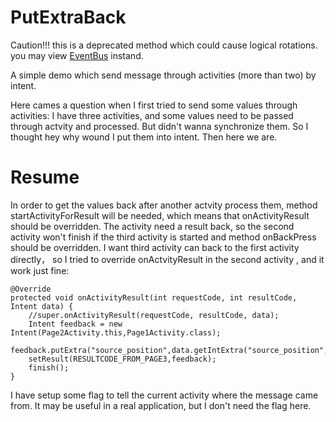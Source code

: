 # PutExtraBack

Caution!!! this is a deprecated method which could cause logical rotations. you may view [EventBus](https://github.com/search?utf8=%E2%9C%93&q=eventbus&type) instand.

A simple demo which send message through activities (more than two) by intent.

 Here cames a question when I first tried to send some values through activities: I have three activities, and some values need to be passed through actvity and processed. But didn't wanna synchronize them. So I thought hey why wound I put them into intent. Then here we are.
 
   # Resume
 
  In order to get the values back after another actvity process them, method startActivityForResult will be needed, which means that onActivityResult should be overridden. The activity need a result back, so the second activity won't finish if the third activity is started and method onBackPress should be overridden. 
  I want third activity can back to the first activity directly， so I tried to override onActvityResult in the second activity , and it work just fine:
  
    @Override
    protected void onActivityResult(int requestCode, int resultCode, Intent data) {
        //super.onActivityResult(requestCode, resultCode, data);
        Intent feedback = new Intent(Page2Activity.this,Page1Activity.class);
        feedback.putExtra("source_position",data.getIntExtra("source_position",0));
        setResult(RESULTCODE_FROM_PAGE3,feedback);
        finish();
    }
 I have setup some flag to tell the current activity where the message came from. It may be useful in a real application, but I don't need the flag here. 
